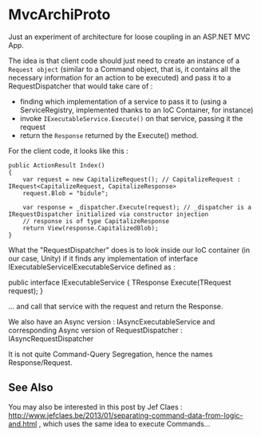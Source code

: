 MvcArchiProto
=============

Just an experiment of architecture for loose coupling in an ASP.NET MVC App.

The idea is that client code should just need to create an instance of a `Request object` (similar to a Command object, that is, it contains all the necessary information for an action to be executed) and pass it to a RequestDispatcher that would take care of : 
- finding which implementation of a service to pass it to (using a ServiceRegistry, implemented thanks to an IoC Container, for instance)
- invoke `IExecutableService.Execute()` on that service, passing it the request
- return the `Response` returned by the Execute() method.

For the client code, it looks like this : 
```
public ActionResult Index()
{
    var request = new CapitalizeRequest(); // CapitalizeRequest : IRequest<CapitalizeRequest, CapitalizeResponse>
    request.Blob = "bidule";

    var response = _dispatcher.Execute(request); // _dispatcher is a IRequestDispatcher initialized via constructor injection
    // response is of type CapitalizeResponse
    return View(response.CapitalizedBlob);
}
```


What the "RequestDispatcher" does is to look inside our IoC container (in our case, Unity) if it finds any implementation of interface IExecutableServiceIExecutableService defined as :

public interface IExecutableService
{
TResponse Execute(TRequest request);
}

... and call that service with the request and return the Response.

We also have an Async version : IAsyncExecutableService and corresponding Async version of RequestDispatcher : IAsyncRequestDispatcher

It is not quite Command-Query Segregation, hence the names Response/Request.


See Also
--------

You may also be interested in this post by Jef Claes : http://www.jefclaes.be/2013/01/separating-command-data-from-logic-and.html , which uses the same idea to execute Commands...

